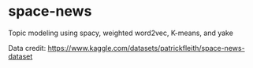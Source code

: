 # space-news
Topic modeling using spacy, weighted word2vec, K-means, and yake

Data credit: https://www.kaggle.com/datasets/patrickfleith/space-news-dataset